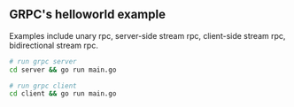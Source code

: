 ## GRPC's helloworld example
   
Examples include unary rpc, server-side stream rpc, client-side stream rpc, bidirectional stream rpc.

```bash
# run grpc server
cd server && go run main.go

# run grpc client
cd client && go run main.go
```
